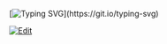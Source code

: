 


<!DOCTYPE html>
<html>
<head>
<style>
  /* Style for the overlay */
  .edit-button-overlay {
    position: absolute;
    width: 100%;
    height: 100%;
    background-color: transparent; /* Set the background color to match your README's background */
    z-index: 1; /* Place the overlay above the button */
    pointer-events: none; /* Allow interaction with elements beneath the overlay */
  }
</style>
</head>
<body>
  <!-- The overlay that covers the button -->
  <div class="edit-button-overlay"></div>

  <!-- Your README content here -->
 [![Typing SVG](https://readme-typing-svg.demolab.com?font=Fira+Code&pause=1000&color=00C70B&width=900&lines=1000+years+of+technology+in+100.)](https://git.io/typing-svg)

  <!-- The button you want to hide -->
  [![Edit](https://github.com/YOUR_USERNAME/YOUR_REPOSITORY/actions/workflows/edit-button.yml/badge.svg)](https://github.com/YOUR_USERNAME/YOUR_REPOSITORY/edit/main/README.md)
</body>
</html>
